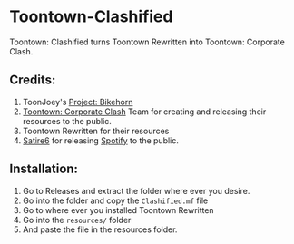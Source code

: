 # Toontown-Clashified
Toontown: Clashified turns Toontown Rewritten into Toontown: Corporate Clash.

## Credits:

1. ToonJoey's [Project: Bikehorn](https://github.com/toonjoey/toontown-project-bikehorn)
2. [Toontown: Corporate Clash](https://www.corporateclash.net) Team for creating and releasing their resources to the public.
3. Toontown Rewritten for their resources
4. [Satire6](https://github.com/satire6) for releasing [Spotify](https://github.com/satire6/Spotify) to the public.

## Installation:

1. Go to Releases and extract the folder where ever you desire.
2. Go into the folder and copy the `Clashified.mf` file
3. Go to where ever you installed Toontown Rewritten
4. Go into the `resources/` folder
5. And paste the file in the resources folder.
